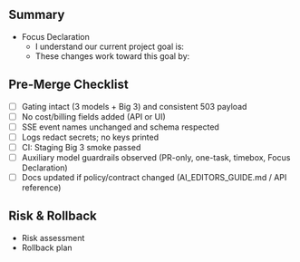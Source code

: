 ## Summary

- Focus Declaration
  - I understand our current project goal is: <fill>
  - These changes work toward this goal by: <fill>

## Pre-Merge Checklist

- [ ] Gating intact (3 models + Big 3) and consistent 503 payload
- [ ] No cost/billing fields added (API or UI)
- [ ] SSE event names unchanged and schema respected
- [ ] Logs redact secrets; no keys printed
- [ ] CI: Staging Big 3 smoke passed
- [ ] Auxiliary model guardrails observed (PR-only, one-task, timebox, Focus Declaration)
- [ ] Docs updated if policy/contract changed (AI_EDITORS_GUIDE.md / API reference)

## Risk & Rollback

- Risk assessment
- Rollback plan


